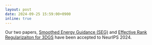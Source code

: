 ```yaml
---
layout: post
date: 2024-09-25 15:59:00+0900
inline: true
---
```


Our two papers, [Smoothed Energy Guidance (SEG)](https://arxiv.org/abs/2408.00760) and [Effective Rank Regularizaiton for 3DGS](https://arxiv.org/abs/2406.11672) have been accepted to NeurIPS 2024.
